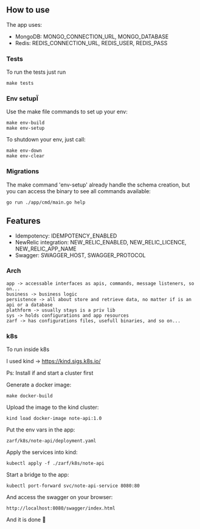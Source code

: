 ## How to use

The app uses:
- MongoDB: MONGO_CONNECTION_URL, MONGO_DATABASE
- Redis: REDIS_CONNECTION_URL, REDIS_USER, REDIS_PASS

### Tests

To run the tests just run

    make tests

### Env setupÏ

Use the make file commands to set up your env:

    make env-build
    make env-setup

To shutdown your env, just call:

    make env-down
    make env-clear

### Migrations

The make command 'env-setup' already handle the schema creation, but you can access the binary to see all commands available:

    go run ./app/cmd/main.go help

## Features

- Idempotency: IDEMPOTENCY_ENABLED
- NewRelic integration: NEW_RELIC_ENABLED, NEW_RELIC_LICENCE, NEW_RELIC_APP_NAME
- Swagger: SWAGGER_HOST, SWAGGER_PROTOCOL 

### Arch

    app -> accessable interfaces as apis, commands, message listeners, so on...
    business -> business logic
    persistence -> all about store and retrieve data, no matter if is an api or a database
    plathform -> usually stays is a priv lib
    sys -> holds configurations and app resources
    zarf -> has configurations files, usefull binaries, and so on... 

### k8s

To run inside k8s

I used kind -> https://kind.sigs.k8s.io/

Ps: Install if and start a cluster first

Generate a docker image:

    make docker-build

Upload the image to the kind cluster:

    kind load docker-image note-api:1.0

Put the env vars in the app:

    zarf/k8s/note-api/deployment.yaml

Apply the services into kind:

    kubectl apply -f ./zarf/k8s/note-api

Start a bridge to the app:

    kubectl port-forward svc/note-api-service 8080:80

And access the swagger on your browser:

    http://localhost:8080/swagger/index.html

And it is done 🥳